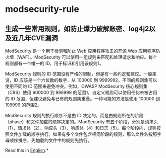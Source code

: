# modsecurity-rule
## 生成一些常用规则，如防止爆力破解账密、log4j2以及近几年CVE漏洞
ModSecurity 是一个用于检测和防止 Web 应用程序攻击的开源 Web 应用程序防火墙（WAF）。ModSecurity 可以使用一组规则来匹配和处理请求和响应。每个规则都有一个唯一的 ID，用于标识和引用该规则1。

ModSecurity 规则的 ID 范围没有严格的限制，但是有一些约定和建议。一般来说，ID 应该是一个六位数的数字，从 100000 到 9999992。不同的规则集可以使用不同的 ID 范围来避免冲突。例如，OWASP ModSecurity 核心规则集（CRS）使用 900000 到 999999 的范围1。自定义规则可以使用任何未被占用的 ID 范围，但建议避免与已有的规则集重叠。一种可能的方法是使用 100000 到 199999 的范围2。

ModSecurity 规则的执行顺序不是由 ID 决定的，而是由规则所在的阶段（phase）和文件加载的顺序决定的。ModSecurity 有五个阶段，分别是请求头（1）、请求体（2）、响应头（3）、响应体（4）和日志（5）。每个阶段内，规则按照文件加载的顺序执行。如果有多个文件包含相同阶段的规则，那么文件名按照字母顺序排序，先加载的文件中的规则先执行。

Read this in [English](README_en.md).*
